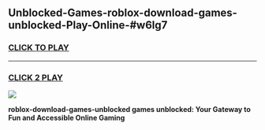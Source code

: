 
## Unblocked-Games-roblox-download-games-unblocked-Play-Online-#w6lg7
<h3>
<a href="https://premium.freeplayer.one?title=roblox-download-games-unblocked&ref=24F">CLICK TO PLAY</a></h3>
<hr>

<h3>
<a href="https://premium.freeplayer.one?title=roblox-download-games-unblocked&ref=24F">CLICK 2 PLAY</a>
  
</h3>

<a href="https://premium.freeplayer.one?title=roblox-download-games-unblocked&ref=24F/"><img src="https://clearcache.store/games.png"></a>


**roblox-download-games-unblocked games unblocked: Your Gateway to Fun and Accessible Online Gaming**
